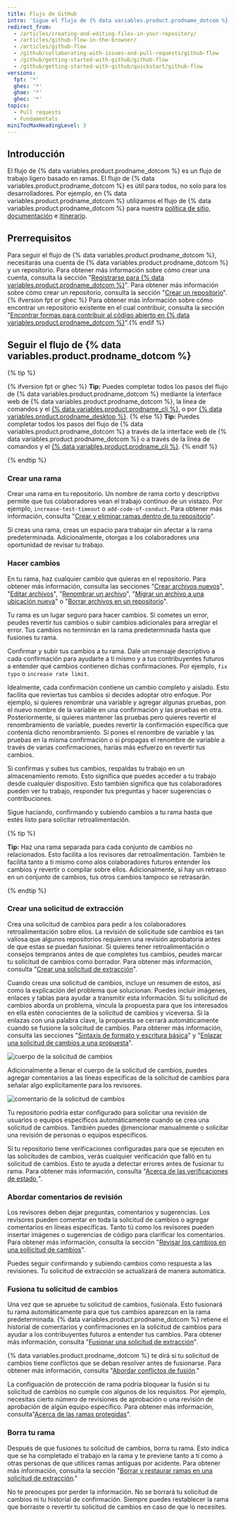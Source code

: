 ```yaml
---
title: Flujo de GitHub
intro: 'Sigue el flujo de {% data variables.product.prodname_dotcom %} para colaborar en los proyectos.'
redirect_from:
  - /articles/creating-and-editing-files-in-your-repository/
  - /articles/github-flow-in-the-browser/
  - /articles/github-flow
  - /github/collaborating-with-issues-and-pull-requests/github-flow
  - /github/getting-started-with-github/github-flow
  - /github/getting-started-with-github/quickstart/github-flow
versions:
  fpt: '*'
  ghes: '*'
  ghae: '*'
  ghec: '*'
topics:
  - Pull requests
  - Fundamentals
miniTocMaxHeadingLevel: 3
---
```


## Introducción

El flujo de {% data variables.product.prodname_dotcom %} es un flujo de trabajo ligero basado en ramas. El flujo de {% data variables.product.prodname_dotcom %} es útil para todos, no solo para los desarrolladores. Por ejemplo, en {% data variables.product.prodname_dotcom %} utilizamos el flujo de {% data variables.product.prodname_dotcom %} para nuestra [política de sitio](https://github.com/github/site-policy), [documentación](https://github.com/github/docs) e [itinerario](https://github.com/github/roadmap).

## Prerrequisitos

Para seguir el flujo de {% data variables.product.prodname_dotcom %}, necesitarás una cuenta de {% data variables.product.prodname_dotcom %} y un repositorio. Para obtener más información sobre cómo crear una cuenta, consulta la sección "[Registrarse para {% data variables.product.prodname_dotcom %}](/github/getting-started-with-github/signing-up-for-github)". Para obtener más información sobre cómo crear un repositorio, consulta la sección "[Crear un repositorio](/github/getting-started-with-github/create-a-repo)".{% ifversion fpt or ghec %} Para obtener más información sobre cómo encontrar un repositorio existente en el cual contribuir, consulta la sección "[Encontrar formas para contribuir al código abierto en {% data variables.product.prodname_dotcom %}](/github/getting-started-with-github/finding-ways-to-contribute-to-open-source-on-github)".{% endif %}

## Seguir el flujo de {% data variables.product.prodname_dotcom %}

{% tip %}

{% ifversion fpt or ghec %}
**Tip:** Puedes completar todos los pasos del flujo de {% data variables.product.prodname_dotcom %} mediante la interface web de {% data variables.product.prodname_dotcom %}, la línea de comandos y el [{% data variables.product.prodname_cli %}](https://cli.github.com), o por [{% data variables.product.prodname_desktop %}](/free-pro-team@latest/desktop).
{% else %}
**Tip:** Puedes completar todos los pasos del flujo de {% data variables.product.prodname_dotcom %} a través de la interface web de {% data variables.product.prodname_dotcom %} o a través de la línea de comandos y el [{% data variables.product.prodname_cli %}](https://cli.github.com).
{% endif %}

{% endtip %}

### Crear una rama

  Crear una rama en tu repositorio. Un nombre de rama corto y descriptivo permite que tus colaboradores vean el trabajo contínuo de un vistazo. Por ejemplo, `increase-test-timeout` o `add-code-of-conduct`. Para obtener más información, consulta "[Crear y eliminar ramas dentro de tu repositorio](/github/collaborating-with-issues-and-pull-requests/creating-and-deleting-branches-within-your-repository)".

  Si creas una rama, creas un espacio para trabajar sin afectar a la rama predeterminada. Adicionalmente, otorgas a los colaboradores una oportunidad de revisar tu trabajo.

### Hacer cambios

En tu rama, haz cualquier cambio que quieras en el repositorio. Para obtener más información, consulta las secciones "[Crear archivos nuevos](/articles/creating-new-files)", "[Editar archivos](/articles/editing-files)", "[Renombrar un archivo](/articles/renaming-a-file)", "[Migrar un archivo a una ubicación nueva](/articles/moving-a-file-to-a-new-location)" o "[Borrar archivos en un repositorio](/github/managing-files-in-a-repository/deleting-files-in-a-repository)".

Tu rama es un lugar seguro para hacer cambios. Si cometes un error, peudes revertir tus cambios o subir cambios adicionales para arreglar el error. Tus cambios no terminrán en la rama predeterminada hasta que fusiones tu rama.

Confirmar y subir tus cambios a tu rama. Dale un mensaje descriptivo a cada confirmación para ayudarte a ti mismo y a tus contribuyentes futuros a entender qué cambios contienen dichas confirmaciones. Por ejemplo, `fix typo` o `increase rate limit`.

Idealmente, cada confirmación contiene un cambio completo y aislado. Esto facilita que reviertas tus cambios si decides adoptar otro enfoque. Por ejemplo, si quieres renombrar una variable y agregar algunas pruebas, pon el nuevo nombre de la variable en una confirmación y las pruebas en otra. Posteriormente, si quieres mantener las pruebas pero quieres revertir el renombramiento de variable, puedes revertir la confirmación específica que contenía dicho renombramiento. Si pones el renombre de variable y las pruebas en la misma confirmación o si propagas el renombre de variable a través de varias confirmaciones, harías más esfuerzo en revertir tus cambios.

Si confirmas y subes tus cambios, respaldas tu trabajo en un almacenamiento remoto. Esto significa que puedes acceder a tu trabajo desde cualquier dispositivo. Esto también significa que tus colaboradores pueden ver tu trabajo, responder tus preguntas y hacer sugerencias o contribuciones.

Sigue haciando, confirmando y subiendo cambios a tu rama hasta que estés listo para solicitar retroalimentación.

{% tip %}

**Tip:** Haz una rama separada para cada conjunto de cambios no relacionados. Esto facilita a los revisores dar retroalimentación. También te facilita tanto a ti mismo como alos colaboradores futuros entender los cambios y revertir o compilar sobre ellos. Adicionalmente, si hay un retraso en un conjunto de cambios, tus otros cambios tampoco se retrasarán.

{% endtip %}

### Crear una solicitud de extracción

Crea una solicitud de cambios para pedir a los colaboradores retroalimentación sobre ellos. La revisión de solicitude sde cambios es tan valiosa que algunos repositorios requieren una revisión aprobatoria antes de que estas se puedan fusionar. Si quieres tener retroalimentación o consejos tempranos antes de que completes tus cambios, peudes marcar tu solicitud de cambios como borrador. Para obtener más información, consulta "[Crear una solicitud de extracción](/articles/creating-a-pull-request)".

Cuando creas una solicitud de cambios, incluye un resumen de estos, así como la explicación del problema que solucionan. Puedes incluir imágenes, enlaces y tablas para ayudar a transmitir esta información. Si tu solicitud de cambios aborda un problema, vincula la propuesta para que los interesados en ella estén conscientes de la solicitud de cambios y viceversa. Si la enlazas con una palabra clave, la propuesta se cerrará automáticamente cuando se fusione la solicitud de cambios. Para obtener más información, consulta las secciones "[Sintaxis de formato y escritura básica](/github/writing-on-github/basic-writing-and-formatting-syntax)" y "[Enlazar una solicitud de cambios a una propuesta](/github/managing-your-work-on-github/linking-a-pull-request-to-an-issue)".

![cuerpo de la solicitud de cambios](/assets/images/help/pull_requests/pull-request-body.png)

Adicionalmente a llenar el cuerpo de la solicitud de cambios, puedes agregar comentarios a las líneas específicas de la solicitud de cambios para señalar algo explícitamente para los revisores.

![comentario de la solicitud de cambios](/assets/images/help/pull_requests/pull-request-comment.png)

Tu repositorio podría estar configurado para solicitar una revisión de usuarios o equipos específicos automáticamente cuando se crea una solicitud de cambios. También puedes @mencionar manualmente o solicitar una revisión de personas o equipos específicos.

Si tu repositorio tiene verificaciones configuradas para que se ejecuten en las solicitudes de cambios, verás cualquier verificación que falló en tu solicitud de cambios. Esto te ayuda a detectar errores antes de fusionar tu rama. Para obtener más información, consulta "[Acerca de las verificaciones de estado ](/github/collaborating-with-issues-and-pull-requests/about-status-checks)".

### Abordar comentarios de revisión

Los revisores deben dejar preguntas, comentarios y sugerencias. Los revisores pueden comentar en toda la solicitud de cambios o agregar comentarios en líneas específicas. Tanto tú como los revisores pueden insertar imágenes o sugerencias de código para clarificar los comentarios. Para obtener más información, consulta la sección "[Revisar los cambios en una sollicitud de cambios](/github/collaborating-with-issues-and-pull-requests/reviewing-changes-in-pull-requests)".

Puedes seguir confirmando y subiendo cambios como respuesta a las revisiones. Tu solicitud de extracción se actualizará de manera automática.

### Fusiona tu solicitud de cambios

Una vez que se apruebe tu solicitud de cambios, fusiónala. Esto fusionará tu rama automáticamente para que tus cambios aparezcan en la rama predeterminada. {% data variables.product.prodname_dotcom %} retiene el historial de comentarios y confirmaciones en la solicitud de cambios para ayudar a los contribuyentes futuros a entender tus cambios. Para obtener más información, consulta "[Fusionar una solicitud de extracción](/articles/merging-a-pull-request)".

{% data variables.product.prodname_dotcom %} te dirá si tu solicitud de cambios tiene conflictos que se deban resolver antes de fusionarse. Para obtener más información, consulta "[Abordar conflictos de fusión](/github/collaborating-with-issues-and-pull-requests/addressing-merge-conflicts)."

La configuación de protección de rama podría bloquear la fusión si tu solicitud de cambios no cumple con algunos de los requisitos. Por ejemplo, necesitas cierto número de revisiones de aprobación o una revisión de aprobación de algún equipo específico. Para obtener más información, consulta"[Acerca de las ramas protegidas](/github/administering-a-repository/about-protected-branches)".

### Borra tu rama

Después de que fusiones tu solicitud de cambios, borra tu rama. Esto indica que se ha completado el trabajo en la rama y te previene tanto a tí como a otras personas de que utilices ramas antiguas por acidente. Para obtener más información, consulta la sección "[Borrar y restaurar ramas en una solicitud de extracción](/github/administering-a-repository/deleting-and-restoring-branches-in-a-pull-request)."

No te preocupes por perder la información. No se borrará tu solicitud de cambios ni tu historial de confirmación. Siempre puedes restablecer la rama que borraste o revertir tu solicitud de cambios en caso de que lo necesites.
